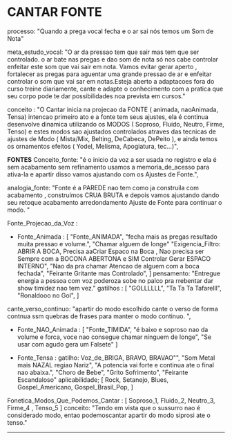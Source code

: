 # CANTAR FONTE

processo: "Quando a prega vocal fecha e o ar sai nós temos um Som de Nota"

meta_estudo_vocal: "O ar da pressao tem que sair mas tem que ser controlado. o ar bate nas pregas e dao som de nota só nos cabe controlar enfeitar este som que vai sair em nota. Vamos evitar gerar aperto , fortalecer as pregas para aguentar uma grande pressao de ar e enfeitar controlar o som que vai sar em notas.Esteja aberto a adaptacoes fora do curso treine diariamente, cante e adapte o conhecimento com a pratica que seu corpo pode te dar possibilidades noa prevista em cursos."

conceito : "O Cantar inicia na projecao da FONTE ( animada, naoAnimada, Tensa) intencao primeiro ato e a fonte tem seus ajustes, ela é continua desenvolve dinamica utilizando os MODOS ( Soproso, Fluido, Neutro, Firme, Tenso) e estes modos sao ajustados controlados atraves das tecnicas de ajustes de Modo ( Mista/Mix, Belting, DeCabeca, DePeito ), e ainda temos os ornamentos efeitos ( Yodel, Melisma, Apogiatura, tec...)",

**FONTES**
Conceito_fonte: "é o inicio da voz a ser usada no registro e ela é sem acabamento sem refinamento usamos a memoria_de_acesso para ativa-la e apartir disso vamos ajustando com os Ajustes de Fonte.",

analogia_fonte: "Fonte é a PAREDE nao tem como ja construila com acabamento , construímos CRUA BRUTA e depois vamos ajustando dando seu retoque acabamento arredondamento Ajuste de Fonte para continuar o modo. "

Fonte_Projecao_da_Voz :
 - Fonte_Animada : [ "Fonte_ANIMADA", "fecha mais as pregas resultado muita pressao e volume.", "Chamar alguem de longe" "Exigencia_Filtro: ABRIR A BOCA, Precisa aaCriar Espaco na Boca , Nao precisa ser Sempre com a BOCONA ABERTONA e SIM Controlar Gerar ESPACO INTERNO", "Nao da pra chamar Atencao de alguem com a boca fechada", "Feirante Gritante mas Controlado", ]
  pensamento: "Entregue energia a pessoa com voz poderoza sobe no palco pra rrebentar dar show timidez nao tem vez."
  gatilhos : [ "GOLLLLLL", "Ta Ta Ta Tafarelll", "Ronaldooo no Gol", ]

cante_verso_continuo: "apartir do modo escolhido cante o verso de forma contnua ssm quebras de frases para manter o modo continuo. ",

- Fonte_NAO_Animada : [ "Fonte_TIMIDA",  "é baixo e soproso nao da volume e forca, voce nao consegue chamar ninguem de longe", "Se usar com agudo gera um Falsete" ]

- Fonte_Tensa :
  gatilho: Voz_de_BRIGA, BRAVO, BRAVAO"", "Som Metal mais NAZAL regiao Nariz", "A potencia vai forte e continua ate o final nao abaixa.", "Choro de Bebe", "Grito Sofrimento", "Feirante Escandaloso"
  aplicabilidade; [ Rock, Setanejo, Blues, Gospel_Americano, Gospel_Brasil_Pop, ]


Fonetica_Modos_Que_Podemos_Cantar : [ Soproso_1, Fluido_2, Neutro_3, Firme_4 , Tenso_5 ]
conceito: "Tendo em vista que o sussurro nao é considerado modo, entao podemoscantar apartir do modo siprosi ate o tenso."

---


